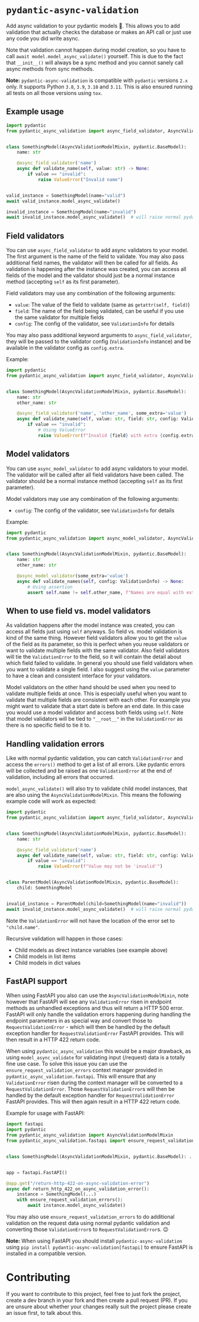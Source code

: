 # `pydantic-async-validation`

Add async validation to your pydantic models 🥳. This allows you to add validation that actually checks the database
or makes an API call or just use any code you did write async.

Note that validation cannot happen during model creation, so you have to call `await model.model_async_validate()`
yourself. This is due to the fact that `__init__()` will always be a sync method and you cannot sanely call async
methods from sync methods.

**Note:** `pydantic-async-validation` is compatible with `pydantic` versions `2.x` only. It supports
Python `3.8`, `3.9`, `3.10` and `3.11`. This is also ensured running all tests on all those versions
using `tox`.

## Example usage

```python
import pydantic
from pydantic_async_validation import async_field_validator, AsyncValidationModelMixin


class SomethingModel(AsyncValidationModelMixin, pydantic.BaseModel):
    name: str

    @async_field_validator('name')
    async def validate_name(self, value: str) -> None:
        if value == "invalid":
            raise ValueError("Invalid name")


valid_instance = SomethingModel(name="valid")
await valid_instance.model_async_validate()

invalid_instance = SomethingModel(name="invalid")
await invalid_instance.model_async_validate()  # will raise normal pydantic ValidationError
```

## Field validators

You can use `async_field_validator` to add async validators to your model. The first argument is the name of the field
to validate. You may also pass additional field names, the validator will then be called for all fields. As validation
is happening after the instance was created, you can access all fields of the model and the validator should just be a
normal instance method (accepting `self` as its first parameter).

Field validators may use any combination of the following arguments:
* `value`: The value of the field to validate (same as `getattr(self, field)`)
* `field`: The name of the field being validated, can be useful if you use the same validator for multiple fields
* `config`: The config of the validator, see `ValidationInfo` for details

You may also pass additional keyword arguments to `async_field_validator`, they will be passed to the validator config
(`ValidationInfo` instance) and be available in the validator config as `config.extra`.

Example:

```python
import pydantic
from pydantic_async_validation import async_field_validator, AsyncValidationModelMixin, ValidationInfo


class SomethingModel(AsyncValidationModelMixin, pydantic.BaseModel):
    name: str
    other_name: str

    @async_field_validator('name', 'other_name', some_extra='value')
    async def validate_name(self, value: str, field: str, config: ValidationInfo) -> None:
        if value == "invalid":
            # Using ValueError 
            raise ValueError(f"Invalid {field} with extra {config.extra['some_extra']}")
```

## Model validators

You can use `async_model_validator` to add async validators to your model. The validator will be called after all field
validators have been called. The validator should be a normal instance method (accepting `self` as its first parameter).

Model validators may use any combination of the following arguments:
* `config`: The config of the validator, see `ValidationInfo` for details


Example:

```python
import pydantic
from pydantic_async_validation import async_model_validator, AsyncValidationModelMixin, ValidationInfo


class SomethingModel(AsyncValidationModelMixin, pydantic.BaseModel):
    name: str
    other_name: str

    @async_model_validator(some_extra='value')
    async def validate_names(self, config: ValidationInfo) -> None:
        # Using assertion 
        assert self.name != self.other_name, f"Names are equal with extra {config.extra['some_extra']}"
```

## When to use field vs. model validators

As validation happens after the model instance was created, you can access all fields  just using `self` anyways. So
field vs. model validation is kind of the same thing. However field validators allow you to get the `value` of the
field as its parameter, so this is perfect when you reuse validators or want to validate multiple fields with the same
validator. Also field validators will tie the `ValidationError` to the field, so it will contain the detail about which
field failed to validate. In general you should use field validators when you want to validate a single field. I also
suggest using the `value` parameter to have a clean and consistent interface for your validators.

Model validators on the other hand should be used when you need to validate multiple fields at once. This is especially
useful when you want to validate that multiple fields are consistent with each other. For example you might want to
validate that a start date is before an end date. In this case you would use a model validator and access both fields
using `self`. Note that model validators will be tied to `"__root__"` in the `ValidationError` as there is no specific
field to tie it to.

## Handling validation errors

Like with normal pydantic validation, you can catch `ValidationError` and access the `errors()` method to get a list of
all errors. Like pydantic errors will be collected and be raised as one `ValidationError` at the end of validation,
including all errors that occurred.

`model_async_validate()` will also try to validate child model instances, that are also using the
`AsyncValidationModelMixin`. This means the following example code will work as expected:

```python
import pydantic
from pydantic_async_validation import async_field_validator, AsyncValidationModelMixin, ValidationInfo


class SomethingModel(AsyncValidationModelMixin, pydantic.BaseModel):
    name: str

    @async_field_validator('name')
    async def validate_name(self, value: str, field: str, config: ValidationInfo) -> None:
        if value == "invalid":
            raise ValueError(f"Value may not be 'invalid'")


class ParentModel(AsyncValidationModelMixin, pydantic.BaseModel):
    child: SomethingModel


invalid_instance = ParentModel(child=SomethingModel(name="invalid"))
await invalid_instance.model_async_validate()  # will raise normal pydantic ValidationError
```

Note the `ValidationError` will not have the location of the error set to `"child.name"`.

Recursive validation will happen in those cases:
* Child models as direct instance variables (see example above)
* Child models in list items
* Child models in dict values

## FastAPI support

When using FastAPI you also can use the `AsyncValidationModelMixin`, note however that FastAPI will see any
`ValidationError` risen in endpoint methods as unhandled exceptions and thus will return a HTTP 500 error. FastAPI
will only handle the validation errors happening during handling the endpoint parameters in as special way and
convert those to `RequestValidationError` - which will then be handled by the default exception handler for
`RequestValidationError` FastAPI provides. This will then result in a HTTP 422 return code.

When using `pydantic_async_validation` this would be a major drawback, as using `model_async_validate` for
validating input (/request) data is a totally fine use case. To solve this issue you can use the
`ensure_request_validation_errors` context manager provided in `pydantic_async_validation.fastapi`. This will
ensure that any `ValidationError` risen during the context manager will be converted to a `RequestValidationError`.
Those `RequestValidationError`s will then be handled by the default exception handler for `RequestValidationError`
FastAPI provides. This will then again result in a HTTP 422 return code.

Example for usage with FastAPI:

```python
import fastapi
import pydantic
from pydantic_async_validation import AsyncValidationModelMixin
from pydantic_async_validation.fastapi import ensure_request_validation_errors


class SomethingModel(AsyncValidationModelMixin, pydantic.BaseModel): ...


app = fastapi.FastAPI()

@app.get("/return-http-422-on-async-validation-error")
async def return_http_422_on_async_validation_error():
    instance = SomethingModel(...)
    with ensure_request_validation_errors():
        await instance.model_async_validate()
```

You may also use `ensure_request_validation_errors` to do additional validation on the request data using normal
pydantic validation and converting those `ValidationError`s to `RequestValidationError`s. 😉

**Note:** When using FastAPI you should install `pydantic-async-validation` using
`pip install pydantic-async-validation[fastapi]` to ensure FastAPI is installed in a compatible version.

# Contributing

If you want to contribute to this project, feel free to just fork the project,
create a dev branch in your fork and then create a pull request (PR). If you
are unsure about whether your changes really suit the project please create an
issue first, to talk about this.
